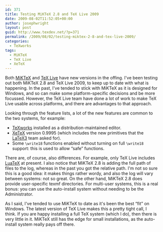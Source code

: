 ```yaml
---
id: 371
title: Testing MiKTeX 2.8 and TeX Live 2009
date: 2009-08-02T11:52:05+00:00
author: josephwright
layout: post
guid: http://www.texdev.net/?p=371
permalink: /2009/08/02/testing-miktex-2-8-and-tex-live-2009/
categories:
  - TeXworks
tags:
  - MiKTeX
  - TeX Live
  - XeTeX
---
```

Both [MiKTeX](https://www.miktex.org/) and [TeX Live](https://tug.org/texlive/) have new versions in the offing.  I've been testing out both MiKTeX 2.8 and TeX Live 2009, to keep up to date with what is happening. In the past, I've tended to stick with MiKTeX as it is designed for Windows, and so can make some platform-specific decisions and be more focussed. However, the TeX Live team have done a lot of work to make TeX Live usable across platforms, and there are advantages to that approach.

Looking through the feature lists, a lot of the new features are common to the two systems, for example:

- [TeXworks](http://www./texworks.org) installed as a distribution-maintained editor.
- [XeTeX](https://www.tug.org/xetex/) version 0.9995 (which includes the new primitives that the [LaTeX3](https://www.latex-project.org/latex3.html) team asked for).
- Some `\write18` functions enabled without turning on full `\write18` support: this is used to allow “safe” functions.

There are, of course, also differences. For example, only TeX Live includes [LuaTeX](http://www.luatex.org) at present. I also notice that MiKTeX 2.8 is adding the full path of files to the log, whereas in the past you got the relative path. I'm not so sure this is a good idea: it makes things rather wordy, and also the log will vary between systems: not so great. On the other hand, MiKTeX 2.8 does provide user-specific texmf directories. For multi-user systems, this is a real bonus: you can use the auto-install system without needing to be the Administrator.

As I said, I've tended to use MiKTeX to date as it's been the best “fit” on Windows. The latest version of TeX Live makes this a pretty tight call, I think. If you are happy installing a full TeX system (which I do), then there is very little in it. MiKTeX still has the edge for small installations, as the auto-install system really pays off there.
